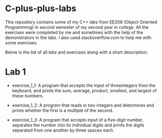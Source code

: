 # C-plus-plus-labs
This repository contains some of my C++ labs from EE208 (Object Oriented Programming) in second semester of my second year in college. All the exercises were completed by me and sometimes with the help of the demonstrators in the labs. I also used stackoverflow.com to help me with some exercises.

Below is the list of all labs and exercises along with a short description:

# Lab 1
  - exercise_1_1: A program that accepts the input of threeintegers from the keyboard, and  prints the sum, average, product, smallest, and largest of these numbers.
  
  - exercise_1_2: A program that reads in two integers and determines and prints whether the first is a multiple of the second.
  
  - exercise_1_3: A program that accepts input of a five-digit number, separates the number into its individual digits and prints the digits  separated from one another by three spaces each.
